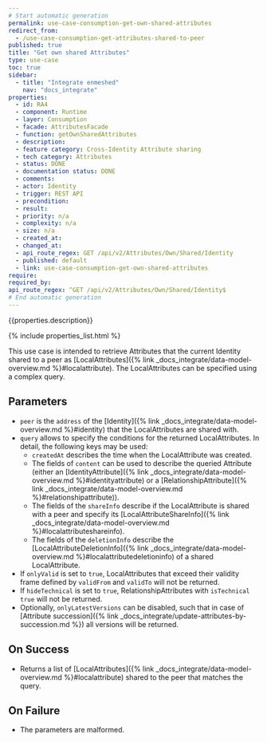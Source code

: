 ```yaml
---
# Start automatic generation
permalink: use-case-consumption-get-own-shared-attributes
redirect_from:
  - /use-case-consumption-get-attributes-shared-to-peer
published: true
title: "Get own shared Attributes"
type: use-case
toc: true
sidebar:
  - title: "Integrate enmeshed"
    nav: "docs_integrate"
properties:
  - id: RA4
  - component: Runtime
  - layer: Consumption
  - facade: AttributesFacade
  - function: getOwnSharedAttributes
  - description:
  - feature category: Cross-Identity Attribute sharing
  - tech category: Attributes
  - status: DONE
  - documentation status: DONE
  - comments:
  - actor: Identity
  - trigger: REST API
  - precondition:
  - result:
  - priority: n/a
  - complexity: n/a
  - size: n/a
  - created_at:
  - changed_at:
  - api_route_regex: GET /api/v2/Attributes/Own/Shared/Identity
  - published: default
  - link: use-case-consumption-get-own-shared-attributes
require:
required_by:
api_route_regex: ^GET /api/v2/Attributes/Own/Shared/Identity$
# End automatic generation
---
```


{{properties.description}}

{% include properties_list.html %}

This use case is intended to retrieve Attributes that the current Identity shared to a peer as [LocalAttributes]({% link _docs_integrate/data-model-overview.md %}#localattribute). The LocalAttributes can be specified using a complex query.

## Parameters

- `peer` is the `address` of the [Identity]({% link _docs_integrate/data-model-overview.md %}#identity) that the LocalAttributes are shared with.
- `query` allows to specify the conditions for the returned LocalAttributes. In detail, the following keys may be used:
  - `createdAt` describes the time when the LocalAttribute was created.
  - The fields of `content` can be used to describe the queried Attribute (either an [IdentityAttribute]({% link _docs_integrate/data-model-overview.md %}#identityattribute)
    or a [RelationshipAttribute]({% link _docs_integrate/data-model-overview.md %}#relationshipattribute)).
  - The fields of the `shareInfo` describe if the LocalAttribute is shared with a peer and specify its [LocalAttributeShareInfo]({% link _docs_integrate/data-model-overview.md %}#localattributeshareinfo).
  - The fields of the `deletionInfo` describe the [LocalAttributeDeletionInfo]({% link _docs_integrate/data-model-overview.md %}#localattributedeletioninfo) of a shared LocalAttribute.
- If `onlyValid` is set to `true`, LocalAttributes that exceed their validity frame defined by `validFrom` and `validTo` will not be returned.
- If `hideTechnical` is set to `true`, RelationshipAttributes with `isTechnical` `true` will not be returned.
- Optionally, `onlyLatestVersions` can be disabled, such that in case of [Attribute succession]({% link _docs_integrate/update-attributes-by-succession.md %}) all versions will be returned.

## On Success

- Returns a list of [LocalAttributes]({% link _docs_integrate/data-model-overview.md %}#localattribute) shared to the peer that matches the query.

## On Failure

- The parameters are malformed.
